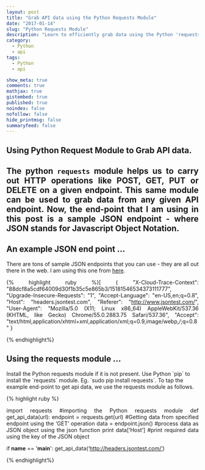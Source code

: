 ```yaml
---
layout: post
title: "Grab API data using the Python Requests Module"
date: "2017-01-14"
slug: "Python Requests Module"
description: "Learn to efficiently grab data using the Python 'requests' module"
category:
  - Python
  - api
tags:
  - Python
  - api

show_meta: true
comments: true
mathjax: true
gistembed: true
published: true
noindex: false
nofollow: false
hide_printmsg: false
summaryfeed: false
---
```


<style>
p {
  text-align: justify
}</style>


<h2> Using Python Request Module to Grab API data. <h2>

The python `requests` module helps us to carry out HTTP operations like POST, GET, PUT or DELETE on a given endpoint. This same module can be used to grab data from any given API endpoint. Now, the end-point that I am using in this post is a sample JSON endpoint - where JSON stands for Javascript Object Notation.


<h2> An example JSON end point ... </h2>

There are tons of sample JSON endpoints that you can use - they are all out there in the web. I am using this one from [here].

{% highlight ruby %}[
{
   "X-Cloud-Trace-Context": "88dcf8a5cdf64009d30f1b35c5e865b3/15181546534373111777",
   "Upgrade-Insecure-Requests": "1",
   "Accept-Language": "en-US,en;q=0.8",
   "Host": "headers.jsontest.com",
   "Referer": "http://www.jsontest.com/",
   "User-Agent": "Mozilla/5.0 (X11; Linux x86_64) AppleWebKit/537.36 (KHTML, like Gecko) Chrome/55.0.2883.75 Safari/537.36",
   "Accept": "text/html,application/xhtml+xml,application/xml;q=0.9,image/webp,*/*;q=0.8"
}

{% endhighlight%}

<h2>Using the  requests module ...</h2>
Install the Python requests module if it is not present. Use Python `pip` to install the `requests` module. Eg. `sudo pip install requests`. To tap the example end-point to get api data, we use the requests module as follows.

{% highlight ruby %}

import requests #importing the Python requests module
def get_api_data(url):
  endpoint = requests.get(url) 	#Getting data from specified endpoint using the ‘GET’ operation
  data = endpoint.json()        #process data as JSON object using the json function
  print data[‘Host’]                      #print required data using the key of the JSON object

if __name__ == '__main__':
  get_api_data(‘http://headers.jsontest.com/’)

{% endhighlight%}


[here]: http://headers.jsontest.com/
